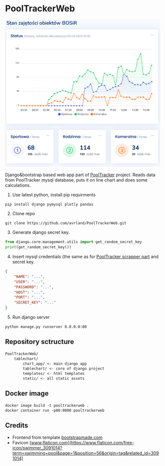 # PoolTrackerWeb
![ss1](https://raw.githubusercontent.com/avrland/PoolTrackerWeb/main/images/1.png)

Django&bootstrap based web app part of [PoolTracker](https://github.com/avrland/PoolTracker) project. Reads data from PoolTracker mysql database, puts it on line chart and does some calculations.

1. Use latest python, install pip requirments
```
pip install django pymysql plotly pandas
```
2. Clone repo
```
git clone https://github.com/avrland/PoolTrackerWeb.git
```
3. Generate django secret key.
```python
from django.core.management.utils import get_random_secret_key
print(get_random_secret_key())
```
4. Insert mysql credentials (the same as for [PoolTracker scrapper part](https://github.com/avrland/PoolTracker) and secret key.
```json
{
    "NAME": "...",
    "USER": "...",
    "PASSWORD": "...",
    "HOST": "...",
    "PORT": "...",
    "SECRET_KEY": "..."
}
```
5. Run django server
```
python manage.py runserver 0.0.0.0:80
```

## Repository sctructure
```
PoolTrackerWeb/
    tablechart/
        chart_app/ <- main django app
        tablechart/ <- core of django project
        templates/ <- html templates
        static/ <- all static assets
```

## Docker image
```
docker image build -t pooltrackerweb .
docker container run -p80:8000 pooltrackerweb
```

## Credits
- Frontend from template [bootstrapmade.com](https://bootstrapmade.com/nice-admin-bootstrap-admin-html-template/)
- Favicon [www.flaticon.com](https://www.flaticon.com/free-icon/swimmer_3091014?term=swimming+pool&page=1&position=56&origin=tag&related_id=3091014)
